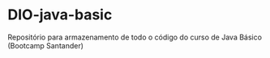 # DIO-java-basic
Repositório para armazenamento de todo o código do curso de Java Básico (Bootcamp Santander)
